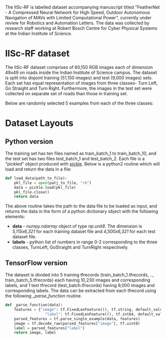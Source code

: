 The IISc-RF is labelled dataset accompanying manuscript titled "FeatherNet - A Compressed Neural Network for High Speed, Outdoor Autonomous Navigation of MAVs with Limited Computational Power", currently under review for Robotics and Automation Letters. The data was collected by research staff working at Robert Bosch Centre for Cyber Physical Systems at the Indian Institute of Science.

# IISc-RF dataset

The IISc-RF dataset comprises of 60,150 RGB images each of dimension 49x49 on roads inside the Indian Institute of Science campus. The dataset is split into disjoint training (51,150 images) and test (9,000 images) sets. Each set has equal representation of images from three classes- Turn Left, Go Straight and Turn Right. Furthermore, the images in the test set were collected on separate set of roads than those in training set.

Below are randomly selected 5 examples from each of the three classes:

# Dataset Layouts

## Python version

The training set has ten files named as train_batch_1 to train_batch_10, and the test set has two files test_batch_1 and test_batch_2. Each file is a "pickled" object produced with [pickle]. Below is a python2 routine which will load and return the data in a file:

```python
def load_data(path_to_file):
    pkl_file = open(patj_to_file, "rb")
    data = pickle.load(pkl_file)
    pkl_file.close()
    return data
```

The above routine takes the path to the data file to be loaded as input, and returns the data in the form of a python dictionary object with the following elements:
* **data** - *numpy.ndarray* object of type *np.unit8*. The dimension is *5,115x6,321* for each training dataset file and *4,500x6,321* for each test dataset file.
* **labels** - python list of numbers in range 0-2 corresponding to the three classes, TurnLeft, GoStraight and TurnRight respectively.

## TensorFlow version

The dataset is divided into 5 training tfrecords (train_batch_1.tfrecords, .., train_batch_5.tfrecords) each having 10,230 images and corresponding labels, and 1 test tfrecord (test_batch.tfrecords) having 9,000 images and corresponding labels. The data can be extracted from each tfrecord using the following *_parse_function* routine.

```python
def _parse_function(data):
    features = {"image": tf.FixedLenFeature((), tf.string, default_value=""),\
                  "label": tf.FixedLenFeature((), tf.int64, default_value=0)}
    parsed_features = tf.parse_single_example(data, features)
    image = tf.decode_raw(parsed_features["image"], tf.uint8)
    label = parsed_features["label"]
    return image, label
```

[pickle]: https://docs.python.org/2/library/pickle.html